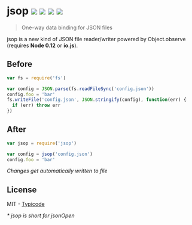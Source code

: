 # jsop [![](https://travis-ci.org/typicode/jsop.svg?branch=master)](https://travis-ci.org/typicode/jsop) [![](https://img.shields.io/npm/v/jsop.svg?style=flat)](https://www.npmjs.com/package/jsop)   ![](http://img.shields.io/badge/node-0.12-ff69b4.svg?style=flat) ![](https://img.shields.io/badge/io.js-1.0.0-F5DA55.svg?style=flat)

> One-way data binding for JSON files

jsop is a new kind of JSON file reader/writer powered by Object.observe (requires __Node 0.12__ or __io.js__).

## Before

```javascript
var fs = require('fs')

var config = JSON.parse(fs.readFileSync('config.json'))
config.foo = 'bar'
fs.writeFile('config.json', JSON.stringify(config), function(err) {
  if (err) throw err
})
```

## After

```javascript
var jsop = require('jsop')

var config = jsop('config.json')
config.foo = 'bar'
```

_Changes get automatically written to file_

## License

MIT - [Typicode](https://github.com/typicode)

_* jsop is short for jsonOpen_
